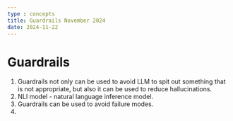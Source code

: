 ```yaml
---
type : concepts
title: Guardrails November 2024
date: 2024-11-22
---
```


# Guardrails

1. Guardrails not only can be used to avoid LLM to spit out something that is not appropriate, but also it can be used to reduce hallucinations. 
2. NLI model - natural language inference model.
3. Guardrails can be used to avoid failure modes. 
4. 
